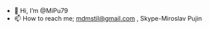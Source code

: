 - 👋 Hi, I’m @MiPu79
- 📫 How to reach me; mdmstil@gmail.com , Skype-Miroslav Pujin 

<!---
MiPu79/MiPu79 is a ✨ special ✨ repository because its `README.md` (this file) appears on your GitHub profile.
You can click the Preview link to take a look at your changes.
--->
